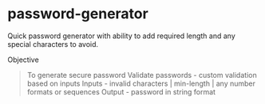 # password-generator
Quick password generator with ability to add required length and any special characters to avoid.

Objective

> To generate secure password 
> Validate passwords - custom validation based on inputs
> Inputs - invalid characters | min-length | any number formats or sequences
> Output - password in string format
